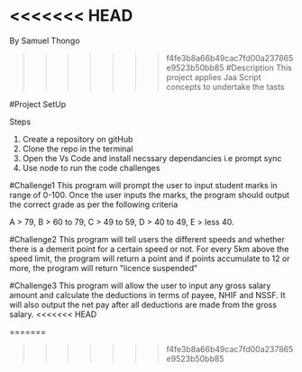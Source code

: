 <<<<<<< HEAD
=======
By Samuel Thongo

>>>>>>> f4fe3b8a66b49cac7fd00a237865e9523b50bb85
#Description
This project applies Jaa Script concepts to undertake the tasts

#Project SetUp

Steps
1. Create a repository on gitHub
2. Clone the repo in the terminal
3. Open the Vs Code and install necssary dependancies i.e prompt sync
4. Use node <filename> to run the code challenges

#Challenge1
This program will prompt the user to input student marks in range of 0-100. Once the user inputs the marks, the program should output the correct grade as per the following criteria 

A > 79, B > 60 to 79, C > 49 to 59, D > 40 to 49, E > less 40.

#Challenge2
This program will tell users the different speeds and whether there is a demerit point for a certain speed or not. For every 5km above the speed limit, the program will return a point and if points accumulate to 12 or more, the program will return "licence suspended"

#Challenge3
This program will allow the user to input any gross salary amount and calculate the deductions in terms of payee, NHIF and NSSF. It will also output the net pay after all deductions are made from the gross salary.
<<<<<<< HEAD

=======
>>>>>>> f4fe3b8a66b49cac7fd00a237865e9523b50bb85

